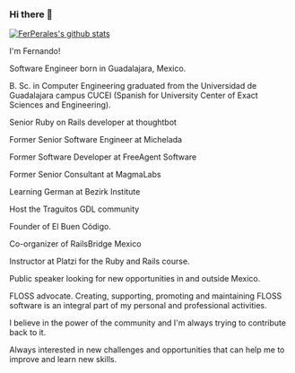 ### Hi there 👋

[![FerPerales's github stats](https://github-readme-stats.vercel.app/api?username=ferperales)](https://github.com/anuraghazra/github-readme-stats)


I'm Fernando!

Software Engineer born in Guadalajara, Mexico.

B. Sc. in Computer Engineering graduated from the Universidad de Guadalajara campus CUCEI (Spanish for University Center of Exact Sciences and Engineering).

Senior Ruby on Rails developer at thoughtbot

Former Senior Software Engineer at Michelada

Former Software Developer at FreeAgent Software

Former Senior Consultant at MagmaLabs

Learning German at Bezirk Institute

Host the Traguitos GDL community

Founder of El Buen Código.

Co-organizer of RailsBridge Mexico

Instructor at Platzi for the Ruby and Rails course.

Public speaker looking for new opportunities in and outside Mexico.

FLOSS advocate. Creating, supporting, promoting and maintaining FLOSS software is an integral part of my personal and professional activities.

I believe in the power of the community and I'm always trying to contribute back to it.

Always interested in new challenges and opportunities that can help me to improve and learn new skills. 

<!--
**FerPerales/FerPerales** is a ✨ _special_ ✨ repository because its `README.md` (this file) appears on your GitHub profile.

Here are some ideas to get you started:

- 🔭 I’m currently working on ...
- 🌱 I’m currently learning ...
- 👯 I’m looking to collaborate on ...
- 🤔 I’m looking for help with ...
- 💬 Ask me about ...
- 📫 How to reach me: ...
- 😄 Pronouns: ...
- ⚡ Fun fact: ...
-->
